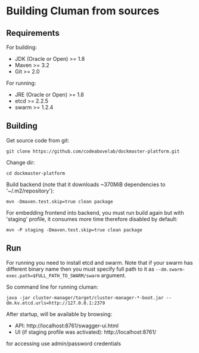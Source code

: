 # Building Cluman from sources #

## Requirements ##

For building:

* JDK (Oracle or Open) >= 1.8
* Maven >= 3.2
* Git >= 2.0

For running:

* JRE (Oracle or Open) >= 1.8
* etcd >= 2.2.5
* swarm >= 1.2.4

## Building ##

Get source code from git:

    git clone https://github.com/codeabovelab/dockmaster-platform.git

Change dir:

    cd dockmaster-platform

Build backend (note that it downloads ~370MiB dependencies to '~/.m2/repository'):

    mvn -Dmaven.test.skip=true clean package

For embedding frontend into backend, you must run build again but with 'staging' profile, it consumes more time 
therefore disabled by default:

    mvn -P staging -Dmaven.test.skip=true clean package

## Run ##

For running you need to install etcd and swarm. Note that if your swarm has different binary name then you 
must specify full path to it as `--dm.swarm-exec.path=$FULL_PATH_TO_SWARM/swarm` argument.

So command line for running cluman: 

    java -jar cluster-manager/target/cluster-manager-*-boot.jar --dm.kv.etcd.urls=http://127.0.0.1:2379

After startup, will be available by browsing:
* API: http://localhost:8761/swagger-ui.html
* UI (if staging profile was activated): http://localhost:8761/

for accessing use admin/password credentials

